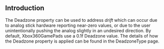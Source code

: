 ## Introduction

The Deadzone property can be used to address *drift* which can occur due to analog stick hardware reporting near-zero values, or due to the user unintentionally pushing the analog slightly in an undesired direction. By default, Xbox360GamePads use a 0.1f Deadzone value. The details of how the Deadzone property is applied can be found in the DeadzoneType page.

## 
